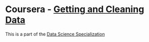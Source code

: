 # Coursera - [Getting and Cleaning Data](https://www.coursera.org/learn/data-cleaning/)
This is a part of the [Data Science Specialization](https://www.coursera.org/specializations/jhu-data-science)
